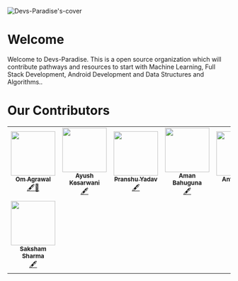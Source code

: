 ![Devs-Paradise's-cover](https://user-images.githubusercontent.com/57597700/116229273-ed585980-a773-11eb-8881-dc1b97b98337.png)


# Welcome
Welcome to Devs-Paradise. This is a open source organization which will contribute pathways and resources to start with Machine Learning, Full Stack Development, Android Development and Data Structures and Algorithms..

# Our Contributors
<table>
  <tr>
    <td align="center"><a href="https://github.com/omagrawal1111"><img src="https://avatars.githubusercontent.com/u/48345993?v=4" width="100px;" alt=""/><br /><sub><b>Om Agrawal</b></sub></a><br /><a href="#content-omagrawal1111" title="Content">🖋</a><a href="https://github.com/Devs-Paradise/Welcome/commits?author=omagrawal1111" title="Documentation">📖</a> </td>
    <td align="center"><a href="https://github.com/Ayush12062000"><img src="https://avatars.githubusercontent.com/u/57597700?v=4" width="100px;" alt=""/><br /><sub><b>Ayush Kesarwani</b></sub></a><br /><a href="#content-Ayush12062000" title="Content">🖋</a></td>
    <td align="center"><a href="https://github.com/pranshu200"><img src="https://avatars.githubusercontent.com/u/65902053?v=4" width="100px;" alt=""/><br /><sub><b>Pranshu Yadav</b></sub></a><br /><a href="#content-pranshu200" title="Content">🖋</a></td>
    <td align="center"><a href="https://github.com/ammu-007"><img src="https://avatars.githubusercontent.com/u/48680638?v=4" width="100px;" alt=""/><br /><sub><b>Aman Bahuguna</b></sub></a><br /><a href="#content-ammu-007" title="Content">🖋</a></td>
    <td align="center"><a href="https://github.com/AntraJoshi"><img src="https://avatars.githubusercontent.com/u/57592174?v=4" width="100px;" alt=""/><br /><sub><b>Antra Joshi</b></sub></a><br /><a href="#content-AntraJoshi" title="Content">🖋</a></td>
    <td align="center"><a href="https://github.com/parthdhwajendramishra"><img src="https://avatars.githubusercontent.com/u/45072542?v=4" width="100px;" alt=""/><br /><sub><b>Parthdhwajendra Mishra</b></sub></a><br /><a href="#content-parthdhwajendramishra" title="Content">🖋</a></td>
    <td align="center"><a href="https://github.com/swapnilr17"><img src="https://avatars.githubusercontent.com/u/50523256?v=4" width="100px;" alt=""/><br /><sub><b>Swapnil Rawat</b></sub></a><br /><a href="#content-swapnilr17" title="Content">🖋</a></td>
  </tr>
  <tr>
    <td align="center"><a href="https://github.com/SakshamSharma2026"><img src="https://avatars.githubusercontent.com/u/61559299?v=4" width="100px;" alt=""/><br /><sub><b>Saksham Sharma</b></sub></a><br /><a href="#content-SakshamSharma2026" title="Content">🖋</a></td>
    
  </tr>
</table>
